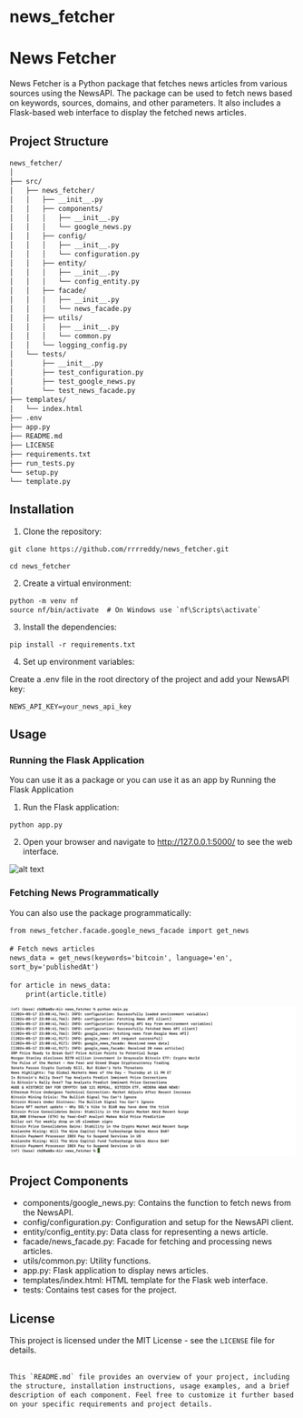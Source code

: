 # news_fetcher
# News Fetcher

News Fetcher is a Python package that fetches news articles from various sources using the NewsAPI. The package can be used to fetch news based on keywords, sources, domains, and other parameters. It also includes a Flask-based web interface to display the fetched news articles.

## Project Structure
```plaintext
news_fetcher/
│
├── src/
│   ├── news_fetcher/
│   │   ├── __init__.py
│   │   ├── components/
│   │   │   ├── __init__.py
│   │   │   └── google_news.py
│   │   ├── config/
│   │   │   ├── __init__.py
│   │   │   └── configuration.py
│   │   ├── entity/
│   │   │   ├── __init__.py
│   │   │   └── config_entity.py
│   │   ├── facade/
│   │   │   ├── __init__.py
│   │   │   └── news_facade.py
│   │   ├── utils/
│   │   │   ├── __init__.py
│   │   │   └── common.py
│   │   └── logging_config.py
│   └── tests/
│       ├── __init__.py
│       ├── test_configuration.py
│       ├── test_google_news.py
│       └── test_news_facade.py
├── templates/
│   └── index.html
├── .env
├── app.py
├── README.md
├── LICENSE
├── requirements.txt
├── run_tests.py
└── setup.py
└── template.py

```

## Installation

1. Clone the repository:

```
git clone https://github.com/rrrreddy/news_fetcher.git
```

```
cd news_fetcher
```

2. Create a virtual environment:
```
python -m venv nf
source nf/bin/activate  # On Windows use `nf\Scripts\activate`
```

3. Install the dependencies:

```
pip install -r requirements.txt
```
4. Set up environment variables:

Create a .env file in the root directory of the project and add your NewsAPI key:

```
NEWS_API_KEY=your_news_api_key
```

## Usage

### Running the Flask Application

You can use it as a package or you can use it as an app by Running the Flask Application

1. Run the Flask application:

```
python app.py
```

2. Open your browser and navigate to http://127.0.0.1:5000/ to see the web interface.


![alt text](image.png)



### Fetching News Programmatically

You can also use the package programmatically:

```
from news_fetcher.facade.google_news_facade import get_news

# Fetch news articles
news_data = get_news(keywords='bitcoin', language='en', sort_by='publishedAt')

for article in news_data:
    print(article.title)

```
![alt text](image-1.png)

## Project Components

* components/google_news.py: Contains the function to fetch news from the NewsAPI.
* config/configuration.py: Configuration and setup for the NewsAPI client.
* entity/config_entity.py: Data class for representing a news article.
* facade/news_facade.py: Facade for fetching and processing news articles.
* utils/common.py: Utility functions.
* app.py: Flask application to display news articles.
* templates/index.html: HTML template for the Flask web interface.
* tests: Contains test cases for the project.

## License

This project is licensed under the MIT License - see the `LICENSE` file for details.


```

This `README.md` file provides an overview of your project, including the structure, installation instructions, usage examples, and a brief description of each component. Feel free to customize it further based on your specific requirements and project details.
```

